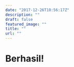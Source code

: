 ```yaml
---
date: "2017-12-26T10:56:17Z"
description: ""
draft: false
featured_image: ""
title: ""
url: ""
---
```

# Berhasil!
